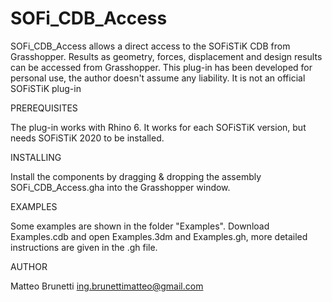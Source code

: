 # SOFi_CDB_Access

SOFi_CDB_Access allows a direct access to the SOFiSTiK CDB from Grasshopper. Results as geometry, forces, displacement and design results can be accessed from Grasshopper. 
This plug-in has been developed for personal use, the author doesn't assume any liability. It is not an official SOFiSTiK plug-in

PREREQUISITES

The plug-in works with Rhino 6. It works for each SOFiSTiK version, but needs SOFiSTiK 2020 to be installed. 

INSTALLING

Install the components by dragging & dropping the assembly SOFi_CDB_Access.gha into the Grasshopper window.

EXAMPLES

Some examples are shown in the folder "Examples". Download Examples.cdb and open Examples.3dm and Examples.gh, more detailed instructions are given in the .gh file.

AUTHOR

Matteo Brunetti
ing.brunettimatteo@gmail.com
